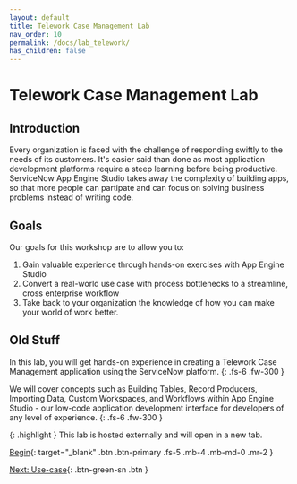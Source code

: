 ```yaml
---
layout: default
title: Telework Case Management Lab
nav_order: 10
permalink: /docs/lab_telework/
has_children: false
---
```


# Telework Case Management Lab

## Introduction

Every organization is faced with the challenge of responding swiftly to the needs of its customers. It's easier said than done as most application development platforms require a steep learning before being productive. ServiceNow App Engine Studio takes away the complexity of building apps, so that more people can partipate and can focus on solving business problems instead of writing code.

## Goals

Our goals for this workshop are to allow you to:

1. Gain valuable experience through hands-on exercises with App Engine Studio
2. Convert a real-world use case with process bottlenecks to a streamline, cross enterprise workflow
3. Take back to your organization the knowledge of how you can make your world of work better.

## Old Stuff

In this lab, you will get hands-on experience in creating a Telework Case Management application using the ServiceNow platform. 
{: .fs-6 .fw-300 }

We will cover concepts such as Building Tables, Record Producers, Importing Data, Custom Workspaces, and Workflows within App Engine Studio - our low-code application development interface for developers of any level of experience.
{: .fs-6 .fw-300 }

{: .highlight }
This lab is hosted externally and will open in a new tab.

[Begin][TeleworkLabExternalLink]{: target="_blank" .btn .btn-primary .fs-5 .mb-4 .mb-md-0 .mr-2 }

[Next: Use-case](./docs/Part_0/Part_0.1_Use-case.md){: .btn-green-sn .btn }

[TeleworkLabExternalLink]: https://low-code.guide/docs/Telework/Introduction/